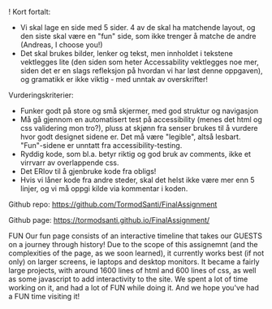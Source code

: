 !
Kort fortalt:

- Vi skal lage en side med 5 sider. 4 av de skal ha matchende layout, og den siste skal være en "fun" side, som ikke trenger å matche de andre (Andreas, I choose you!)
- Det skal brukes bilder, lenker og tekst, men innholdet i tekstene vektlegges lite (den siden som heter Accessability vektlegges noe mer, siden det er en slags refleksjon på hvordan vi har løst denne oppgaven), og gramatikk er ikke viktig - med unntak av overskrifter!

Vurderingskriterier:

- Funker godt på store og små skjermer, med god struktur og navigasjon
- Må gå gjennom en automatisert test på accessibility (menes det html og css validering mon tro?), pluss at skjønn fra senser brukes til å vurdere hvor godt designet sidene er. Det må være "legible", altså lesbart. "Fun"-sidene er unntatt fra accessibility-testing.
- Ryddig kode, som bl.a. betyr riktig og god bruk av comments, ikke et virrvarr av overlappende css.
- Det ERlov til å gjenbruke kode fra obligs!
- Hvis vi låner kode fra andre steder, skal det helst ikke være mer enn 5 linjer, og vi må oppgi kilde via kommentar i koden.

Github repo: https://github.com/TormodSanti/FinalAssignment

Github page: https://tormodsanti.github.io/FinalAssignment/

FUN
Our fun page consists of an interactive timeline that takes our GUESTS on a journey through history! Due to the scope of this assignemnt (and the complexities of the page, as we soon learned), it currently works best (if not only) on larger screens, ie laptops and desktop monitors. It became a fairly large projects, with around 1600 lines of html and 600 lines of css, as well as some javascript to add interactivity to the site. We spent a lot of time working on it, and had a lot of FUN while doing it. And we hope you've had a FUN time visiting it!
